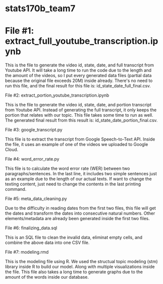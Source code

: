 # stats170b_team7

# File #1: extract_full_youtube_transcription.ipynb

This is the file to generate the video id, state, date, and full transcript from Youtube API. It will take a long time to run the code due to the length and the amount of the videos, so I put every generated data files (partial data because the original file exceeds 20M) inside already. There's no need to run this file, and the final result for this file is: id_state_date_full_final.csv.

File #2: extract_portion_youtube_transcription.ipynb

This is the file to generate the video id, state, date, and portion transcript from Youtube API. Instead of generating the full transcript, it only keeps the portion that relates with our topic. This file takes some time to run as well. The generated final result from this result is: id_state_date_portion_final.csv. 

File #3: google_transcript.py

This file is to extract the transcript from Google Speech-to-Text API. Inside the file, it uses an example of one of the videos we uploaded to Google Cloud.

File #4: word_error_rate.py

This file is to calculate the word error rate (WER) between two paragraphs/sentences. In the last line, it includes two simple sentences just as an example due to the length of our actual texts. If want to change the texting content, just need to change the contents in the last printing command.

File #5: meta_data_cleaning.py

Due to the difficulty in reading dates from the first two files, this file will get the dates and transform the dates into consecutive natural numbers. Other elements/metadata are already been generated inside the first two files.

File #6: finalizing_data.sql

This is an SQL file to clean the invalid data, eliminat empty cells, and combine the above data into one CSV file.

File #7: modeling.rmd

This is the modeling file using R. We used the structual topic modeling (stm) library inside R to build our model. Along with multiple visualizations inside the file. This file also takes a long time to generate graphs due to the amount of the words inside our database.
